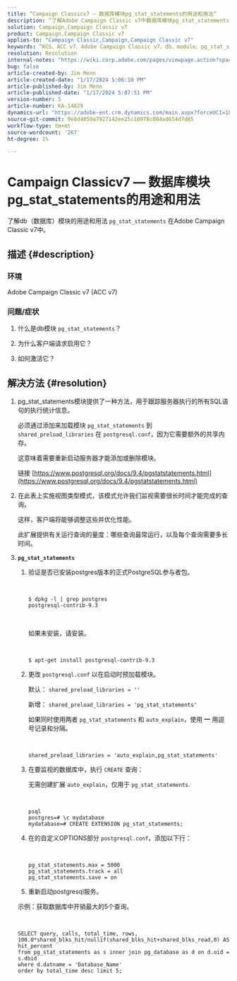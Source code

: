 ```yaml
---
title: “Campaign Classicv7 — 数据库模块pg_stat_statements的用途和用法”
description: “了解Adobe Campaign Classic v7中数据库模块pg_stat_statements的用途和用法。”
solution: Campaign,Campaign Classic v7
product: Campaign,Campaign Classic v7
applies-to: "Campaign Classic,Campaign,Campaign Classic v7"
keywords: “KCS、ACC v7、Adobe Campaign Classic v7、db、module、pg_stat_statement、FAQ、PostgreSQL、postgres”
resolution: Resolution
internal-notes: "https://wiki.corp.adobe.com/pages/viewpage.action?spaceKey=neolane&title=Database+performance+optimization+-+Identify+bottleneck+queries+with+execution+statistics#Databaseperformanceoptimization-Identifybottleneckquerieswithexecutionstatistics-pg_stat_statements"
bug: false
article-created-by: Jim Menn
article-created-date: "1/17/2024 5:06:10 PM"
article-published-by: Jim Menn
article-published-date: "1/17/2024 5:07:51 PM"
version-number: 5
article-number: KA-14829
dynamics-url: "https://adobe-ent.crm.dynamics.com/main.aspx?forceUCI=1&pagetype=entityrecord&etn=knowledgearticle&id=ceb6acb1-5ab5-ee11-a569-6045bd006268"
source-git-commit: 9e8d4059a7927142ee25c10978c084ad654d7d85
workflow-type: tm+mt
source-wordcount: '267'
ht-degree: 1%

---
```


# Campaign Classicv7 — 数据库模块pg_stat_statements的用途和用法


了解db（数据库）模块的用途和用法 `pg_stat_statements` 在Adobe Campaign Classic v7中。

## 描述 {#description}


### 环境

Adobe Campaign Classic v7 (ACC v7)



### 问题/症状

1. 什么是db模块 `pg_stat_statements`？

2. 为什么客户端请求启用它？

3. 如何激活它？


## 解决方法 {#resolution}


1. pg_stat_statements模块提供了一种方法，用于跟踪服务器执行的所有SQL语句的执行统计信息。


   必须通过添加来加载模块 `pg_stat_statements` 到 `shared_preload_libraries` 在 `postgresql.conf`，因为它需要额外的共享内存。


   这意味着需要重新启动服务器才能添加或删除模块。


   链接 [https://www.postgresql.org/docs/9.4/pgstatstatements.html](https://www.postgresql.org/docs/9.4/pgstatstatements.html)
2. 在此表上实施视图类型模式，该模式允许我们监视需要很长时间才能完成的查询。


   这样，客户端将能够调整这些并优化性能。


   此扩展提供有关运行查询的量度：哪些查询最常运行，以及每个查询需要多长时间。
3. <b>`pg_stat_statements`</b>

   1. 验证是否已安装postgres版本的正式PostgreSQL参与者包。


      <br>

      ```
      $ dpkg -l | grep postgres
      postgresql-contrib-9.3
      ```



      <br>

      如果未安装，请安装。


      <br>

      ```
      $ apt-get install postgresql-contrib-9.3
      ```




   2. 更改 `postgresql.conf` 以在启动时预加载模块。


      默认： `shared_preload_libraries = ''`


      新增： `shared_preload_libraries = 'pg_stat_statements'`


      如果同时使用两者 `pg_stat_statements` 和 `auto_explain`，使用 <b>一</b> 用逗号记录和分隔。


      <br>

      ```
      shared_preload_libraries = 'auto_explain,pg_stat_statements'
      ```




   3. 在要监视的数据库中，执行 `CREATE` 查询：


      无需创建扩展 `auto_explain`，仅用于 `pg_stat_statements`.


      <br>

      ```
      psql
      postgres=# \c mydatabase
      mydatabase=# CREATE EXTENSION pg_stat_statements;
      ```




   4. 在的自定义OPTIONS部分 `postgresql.conf`，添加以下行：


      <br>

      ```
      pg_stat_statements.max = 5000
      pg_stat_statements.track = all
      pg_stat_statements.save = on
      ```


   5. 重新启动postgresql服务。



   示例：获取数据库中开销最大的5个查询。


   <br>

   ```
   SELECT query, calls, total_time, rows, 100.0*shared_blks_hit/nullif(shared_blks_hit+shared_blks_read,0) AS hit_percent
   from pg_stat_statements as s inner join pg_database as d on d.oid = s.dbid
   where d.datname = 'Database_Name'
   order by total_time desc limit 5;
   ```





